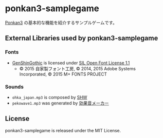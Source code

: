 # ponkan3-samplegame

[Ponkan3](https://github.com/okayumoka/ponkan3) の基本的な機能を紹介するサンプルゲームです。

## External Libraries used by ponkan3-samplegame

### Fonts

- [GenShinGothic](http://jikasei.me/font/genshin/) is licensed under [SIL Open Font License 1.1](http://scripts.sil.org/OFL)
  - © 2015 自家製フォント工房, © 2014, 2015 Adobe Systems Incorporated, © 2015 M+ FONTS PROJECT

### Sounds

- `ohka_japan.mp3` is composed by [SHW](http://shw.in)
- `pekowave1.mp3` was generated by [効果音メーカー](https://www.peko-step.com/tool/soundeffect/)

## License

ponkan3-samplegame is released under the MIT License.
